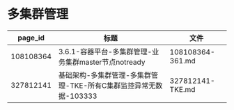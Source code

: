 # 多集群管理

| page_id | 标题 | 文件 |
|---|---|---|
| 108108364 | 3.6.1-容器平台-多集群管理-业务集群master节点notready | 108108364-361.md |
| 327812141 | 基础架构-多集群管理-多集群管理-TKE-所有C集群监控异常无数据-103333 | 327812141-TKE.md |
